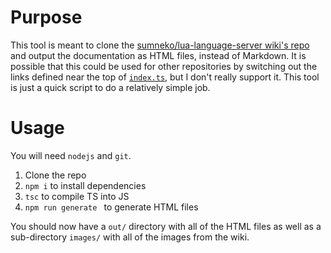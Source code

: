 # Purpose
This tool is meant to clone the [sumneko/lua-language-server wiki's repo](https://github.com/sumneko/lua-language-server/wiki) and output the documentation as HTML files, instead of Markdown. It is possible that this could be used for other repositories by switching out the links defined near the top of [`index.ts`](https://github.com/carsakiller/lua-language-server-docs/blob/main/src/index.ts), but I don't really support it. This tool is just a quick script to do a relatively simple job.

# Usage
You will need `nodejs` and `git`.

1. Clone the repo
2. `npm i` to install dependencies
3. `tsc` to compile TS into JS
4. `npm run generate ` to generate HTML files

You should now have a `out/` directory with all of the HTML files as well as a sub-directory `images/` with all of the images from the wiki.
